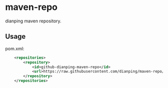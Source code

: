 # maven-repo
dianping maven repository.

## Usage
pom.xml:
```xml
    <repositories>
        <repository>
            <id>github-dianping-maven-repo</id>
            <url>https://raw.githubusercontent.com/dianping/maven-repo/master</url>
        </repository>
    </repositories>
```
